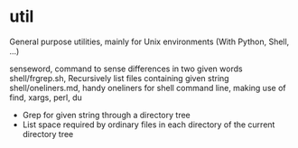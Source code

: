 # util
General purpose utilities, mainly for Unix environments (With Python, Shell, ...)

senseword, command to sense differences in two given words<br>
shell/frgrep.sh, Recursively list files containing given string<br>
shell/oneliners.md, handy oneliners for shell command line, making use of find, xargs, perl, du  
  - Grep for given string through a directory tree
  - List space required by ordinary files in each directory of the current directory tree
